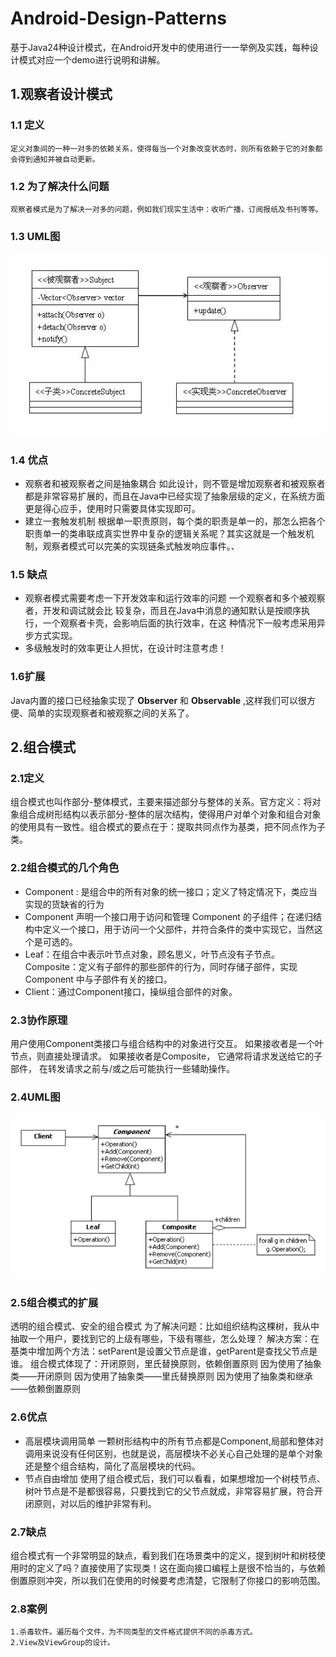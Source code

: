 # Android-Design-Patterns

基于Java24种设计模式，在Android开发中的使用进行一一举例及实践，每种设计模式对应一个demo进行说明和讲解。

## 1.观察者设计模式

### 1.1 定义

	定义对象间的一种一对多的依赖关系，使得每当一个对象改变状态时，则所有依赖于它的对象都会得到通知并被自动更新。

### 1.2 为了解决什么问题

	观察者模式是为了解决一对多的问题，例如我们现实生活中：收听广播，订阅报纸及书刊等等。

### 1.3 UML图

![image](https://github.com/xinpengfei520/Android-Design-Patterns/blob/master/images/observer1.png)

### 1.4 优点

 - 观察者和被观察者之间是抽象耦合
   如此设计，则不管是增加观察者和被观察者都是非常容易扩展的，而且在Java中已经实现了抽象层级的定义，在系统方面更是得心应手，使用时只需要具体实现即可。
 - 建立一套触发机制
   根据单一职责原则，每个类的职责是单一的，那怎么把各个职责单一的类串联成真实世界中复杂的逻辑关系呢？其实这就是一个触发机制，观察者模式可以完美的实现链条式触发响应事件。、

### 1.5 缺点

 - 观察者模式需要考虑一下开发效率和运行效率的问题
  一个观察者和多个被观察者，开发和调试就会比   较复杂，而且在Java中消息的通知默认是按顺序执行，一个观察者卡壳，会影响后面的执行效率，在这 种情况下一般考虑采用异步方式实现。
 - 多级触发时的效率更让人担忧，在设计时注意考虑！

### 1.6扩展

Java内置的接口已经抽象实现了 **Observer** 和 **Observable** ,这样我们可以很方便、简单的实现观察者和被观察之间的关系了。
	
## 2.组合模式

### 2.1定义

组合模式也叫作部分-整体模式，主要来描述部分与整体的关系。官方定义：将对象组合成树形结构以表示部分-整体的层次结构，使得用户对单个对象和组合对象的使用具有一致性。组合模式的要点在于：提取共同点作为基类，把不同点作为子类。

### 2.2组合模式的几个角色

 - Component : 是组合中的所有对象的统一接口；定义了特定情况下，类应当实现的货缺省的行为
 - Component 声明一个接口用于访问和管理 Component 的子组件；在递归结构中定义一个接口，用于访问一个父部件，并符合条件的类中实现它，当然这个是可选的。
 - Leaf：在组合中表示叶节点对象，顾名思义，叶节点没有子节点。
Composite：定义有子部件的那些部件的行为，同时存储子部件，实现 Component 中与子部件有关的接口。
 - Client：通过Component接口，操纵组合部件的对象。

### 2.3协作原理

用户使用Component类接口与组合结构中的对象进行交互。 如果接收者是一个叶节点，则直接处理请求。 如果接收者是Composite， 它通常将请求发送给它的子部件， 在转发请求之前与/或之后可能执行一些辅助操作。

### 2.4UML图

![image](https://github.com/xinpengfei520/Android-Design-Patterns/blob/master/images/combine.png)

### 2.5组合模式的扩展

透明的组合模式、安全的组合模式
为了解决问题：比如组织结构这棵树，我从中抽取一个用户，要找到它的上级有哪些，下级有哪些，怎么处理？ 
解决方案：在基类中增加两个方法：setParent是设置父节点是谁，getParent是查找父节点是谁。
组合模式体现了：开闭原则，里氏替换原则，依赖倒置原则 
因为使用了抽象类——开闭原则 
因为使用了抽象类——里氏替换原则 
因为使用了抽象类和继承——依赖倒置原则

### 2.6优点

 - 高层模块调用简单
   一颗树形结构中的所有节点都是Component,局部和整体对调用来说没有任何区别，也就是说，高层模块不必关心自己处理的是单个对象还是整个组合结构，简化了高层模块的代码。
 - 节点自由增加
   使用了组合模式后，我们可以看看，如果想增加一个树枝节点、树叶节点是不是都很容易，只要找到它的父节点就成，非常容易扩展，符合开闭原则，对以后的维护非常有利。

### 2.7缺点

组合模式有一个非常明显的缺点，看到我们在场景类中的定义，提到树叶和树枝使用时的定义了吗？直接使用了实现类！这在面向接口编程上是很不恰当的，与依赖倒置原则冲突，所以我们在使用的时候要考虑清楚，它限制了你接口的影响范围。

### 2.8案例

	1.杀毒软件。遍历每个文件，为不同类型的文件格式提供不同的杀毒方式。
	2.View及ViewGroup的设计。

